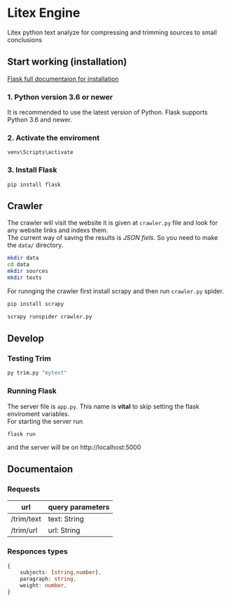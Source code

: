 # Litex Engine
Litex python text analyze for compressing and trimming sources to small conclusions


## Start working (installation)
[Flask full documentaion for installation](https://flask.palletsprojects.com/en/2.0.x/installation/)
### 1. Python version 3.6 or newer
It is recommended to use the latest version of Python. Flask supports Python 3.6 and newer.

### 2. Activate the enviroment
```
venv\Scripts\activate
```

### 3. Install Flask
```
pip install flask
```


## Crawler
The crawler will visit the website it is given at `crawler.py` file and look for any website links and indexs them.\
The current way of saving the results is *JSON fiels*. So you need to make the `data/` directory.
```bash
mkdir data
cd data
mkdir sources
mkdir texts
```
For runnging the crawler first install scrapy and then run `crawler.py` spider.
```bash
pip install scrapy
```
```bash
scrapy runspider crawler.py
```
## Develop
### Testing Trim
```bash
py trim.py "mytext"
```
### Running Flask
The server file is `app.py`. This name is **vital** to skip setting the flask enviroment variables.\
For starting the server run
```
flask run
```
and the server will be on http://localhost:5000

## Documentaion
### Requests
|url       |query parameters  |
| -------- | ---------------- |
|/trim/text|text: String      |
|/trim/url |url: String       |

### Responces types
```typescript
{
    subjects: [string,number],
    paragraph: string,
    weight: number,
} 
```